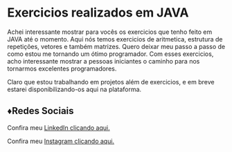 
# Exercicios realizados em JAVA

Achei interessante mostrar para vocês os exercicios que tenho feito em JAVA até o momento. Aqui nós temos exercicios de aritmetica, estrutura de repetições, vetores e também matrizes. Quero deixar meu passo a passo de como estou me tornando um ótimo programador. Com esses exercicios, acho interessante mostrar a pessoas iniciantes o caminho para nos tornarmos excelentes programadores. 

Claro que estou trabalhando em projetos além de exercicios, e em breve estarei disponibilizando-os aqui na plataforma. 


## ♦️Redes Sociais
Confira meu [LinkedIn clicando aqui.](https://www.linkedin.com/in/gabriel-macedo-a0a713170/)

Confira meu [Instagram clicando aqui.](https://www.instagram.com/macedo_bg/)

